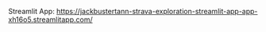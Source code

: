 Streamlit App: https://jackbustertann-strava-exploration-streamlit-app-app-xh16o5.streamlitapp.com/
